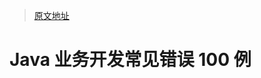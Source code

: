 > [原文地址](https://learn.lianglianglee.com/%E4%B8%93%E6%A0%8F/Java%20%E4%B8%9A%E5%8A%A1%E5%BC%80%E5%8F%91%E5%B8%B8%E8%A7%81%E9%94%99%E8%AF%AF%20100%20%E4%BE%8B)

# Java 业务开发常见错误 100 例
